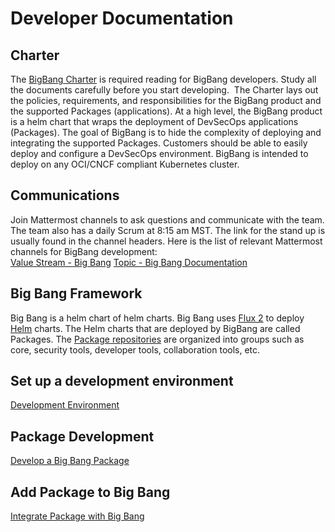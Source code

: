 # Developer Documentation

## Charter

The [BigBang Charter](https://repo1.dso.mil/platform-one/big-bang/bigbang/-/tree/master/charter) is required reading for BigBang developers. Study all the documents carefully before you start developing.  The Charter lays out the policies, requirements, and responsibilities for the BigBang product and the supported Packages (applications). At a high level, the BigBang product is a helm chart that wraps the deployment of DevSecOps applications (Packages). The goal of BigBang is to hide the complexity of deploying and integrating the supported Packages. Customers should be able to easily deploy and configure a DevSecOps environment. BigBang is intended to deploy on any OCI/CNCF compliant Kubernetes cluster.

## Communications

Join Mattermost channels to ask questions and communicate with the team. The team also has a daily Scrum at 8:15 am MST. The link for the stand up is usually found in the channel headers. Here is the list of relevant Mattermost channels for BigBang development:  
[Value Stream - Big Bang](https://chat.il2.dso.mil/platform-one/channels/team---big-bang)
[Topic - Big Bang Documentation](https://chat.il2.dso.mil/platform-one/channels/topic-big-bang-documentation)

## Big Bang Framework

Big Bang is a helm chart of helm charts. Big Bang uses [Flux 2](https://fluxcd.io/) to deploy [Helm](https://helm.sh/) charts. The Helm charts that are deployed by BigBang are called Packages. The [Package repositories](https://repo1.dso.mil/platform-one/big-bang/apps) are organized into groups such as core, security tools, developer tools, collaboration tools, etc.

## Set up a development environment

[Development Environment](./development-environment.md)

## Package Development

[Develop a Big Bang Package](./develop-package.md)

## Add Package to Big Bang

[Integrate Package with Big Bang](./package-integration.md)
